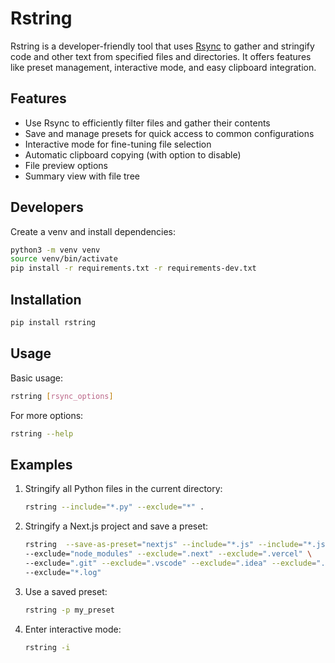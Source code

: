# Rstring

Rstring is a developer-friendly tool that uses [Rsync](https://linux.die.net/man/1/rsync) to gather and stringify code and other text from specified files and directories. It offers features like preset management, interactive mode, and easy clipboard integration.

## Features

- Use Rsync to efficiently filter files and gather their contents
- Save and manage presets for quick access to common configurations
- Interactive mode for fine-tuning file selection
- Automatic clipboard copying (with option to disable)
- File preview options
- Summary view with file tree

## Developers

Create a venv and install dependencies:

```bash
python3 -m venv venv
source venv/bin/activate
pip install -r requirements.txt -r requirements-dev.txt
```

## Installation

```bash
pip install rstring
```

## Usage

Basic usage:

```bash
rstring [rsync_options]
```

For more options:

```bash
rstring --help
```

## Examples

1. Stringify all Python files in the current directory:
   ```bash
   rstring --include="*.py" --exclude="*" .
   ```
   
2. Stringify a Next.js project and save a preset:
   ```bash
   rstring  --save-as-preset="nextjs" --include="*.js" --include="*.jsx" --include="*.ts" --include="*.tsx" \
   --exclude="node_modules" --exclude=".next" --exclude=".vercel" \
   --exclude=".git" --exclude=".vscode" --exclude=".idea" --exclude=".DS_Store" \
   --exclude="*.log"
   ```

3. Use a saved preset:
   ```bash
   rstring -p my_preset
   ```

4. Enter interactive mode:
   ```bash
   rstring -i
   ```
